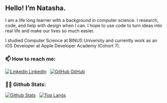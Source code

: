 ## Hello! I’m Natasha. 

I am a life long learner with a background in computer science. I research, code, and help with design when I can. I hope to use code to turn ideas into real life and make our lives so much easier.

I studied Computer Science at BINUS University and currently work as an iOS Developer at Apple Developer Academy (Cohort 7).

### 📫 How to reach me:
[![Linkedin](https://i.stack.imgur.com/gVE0j.png) LinkedIn](https://www.linkedin.com/in/natasharadika/)
&nbsp;
[![GitHub](https://i.stack.imgur.com/tskMh.png) GitHub](https://github.com/tashagrc/)

### 👩‍💻 Github Stats:
[![Github Stats](https://github-readme-stats.vercel.app/api?username=tashagrc)](https://github.com/tashagrc) 
&nbsp;
[![Top Langs](https://github-readme-stats.vercel.app/api/top-langs/?username=tashagrc&layout=compact)](https://github.com/tashagrc)
  
